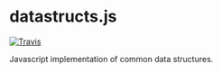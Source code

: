 datastructs.js
==============

[![Travis](https://img.shields.io/travis/rust-lang/rust.svg)](https://travis-ci.org/arnellebalane/datastructs.js)

Javascript implementation of common data structures.
